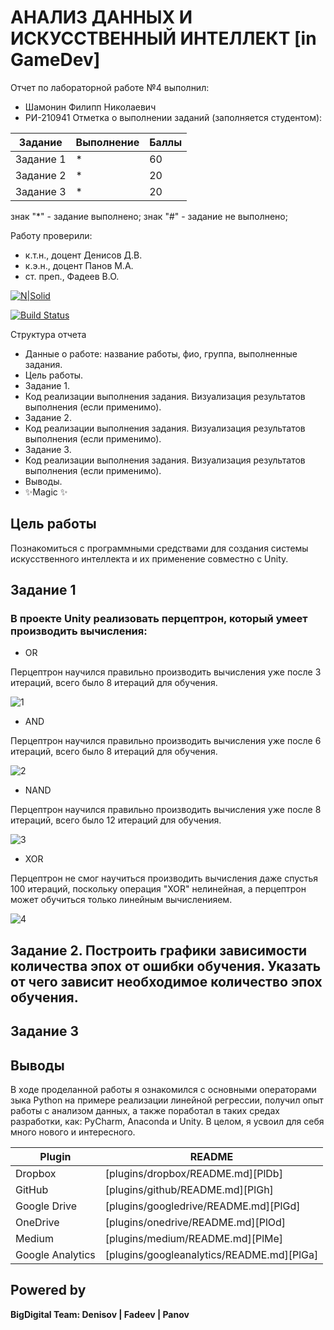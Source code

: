 # АНАЛИЗ ДАННЫХ И ИСКУССТВЕННЫЙ ИНТЕЛЛЕКТ [in GameDev]
Отчет по лабораторной работе №4 выполнил:
- Шамонин Филипп Николаевич
- РИ-210941
Отметка о выполнении заданий (заполняется студентом):

| Задание | Выполнение | Баллы |
| ------ | ------ | ------ |
| Задание 1 | * | 60 |
| Задание 2 | * | 20 |
| Задание 3 | * | 20 |

знак "*" - задание выполнено; знак "#" - задание не выполнено;

Работу проверили:
- к.т.н., доцент Денисов Д.В.
- к.э.н., доцент Панов М.А.
- ст. преп., Фадеев В.О.

[![N|Solid](https://cldup.com/dTxpPi9lDf.thumb.png)](https://nodesource.com/products/nsolid)

[![Build Status](https://travis-ci.org/joemccann/dillinger.svg?branch=master)](https://travis-ci.org/joemccann/dillinger)

Структура отчета

- Данные о работе: название работы, фио, группа, выполненные задания.
- Цель работы.
- Задание 1.
- Код реализации выполнения задания. Визуализация результатов выполнения (если применимо).
- Задание 2.
- Код реализации выполнения задания. Визуализация результатов выполнения (если применимо).
- Задание 3.
- Код реализации выполнения задания. Визуализация результатов выполнения (если применимо).
- Выводы.
- ✨Magic ✨

## Цель работы
Познакомиться с программными средствами для создания системы искусственного интеллекта и их применение совместно с Unity.


## Задание 1
### В проекте Unity реализовать перцептрон, который умеет производить вычисления:
- OR

Перцептрон научился правильно производить вычисления уже после 3 итераций, всего было 8 итераций для обучения.

![1](https://user-images.githubusercontent.com/103362219/205010808-93d5ce9f-bbf3-4af5-a840-f2c13c29c4b3.png)

- AND

Перцептрон научился правильно производить вычисления уже после 6 итераций, всего было 8 итераций для обучения.

![2](https://user-images.githubusercontent.com/103362219/205011212-9216283c-700c-4a2e-b7cc-44e13712db23.png)


- NAND

Перцептрон научился правильно производить вычисления уже после 8 итераций, всего было 12 итераций для обучения.

![3](https://user-images.githubusercontent.com/103362219/205012136-2229c085-a9ff-4007-a874-f8e1bdca60b9.png)


- XOR

Перцептрон не смог научиться производить вычисления даже спустья 100 итераций, поскольку операция "XOR" нелинейная, а перцептрон может обучиться только линейным вычисленияем.

![4](https://user-images.githubusercontent.com/103362219/205022782-b66c805c-ac8a-4ed6-bde3-a0a8438b6266.png)


## Задание 2. Построить графики зависимости количества эпох от ошибки обучения. Указать от чего зависит необходимое количество эпох обучения.

## Задание 3

## Выводы

В ходе проделанной работы я ознакомился с основными операторами зыка Python на примере реализации линейной регрессии, получил опыт работы с анализом данных, а также поработал в таких средах разработки, как: PyCharm, Anaconda и Unity. В целом, я усвоил для себя много нового и интересного.

| Plugin | README |
| ------ | ------ |
| Dropbox | [plugins/dropbox/README.md][PlDb] |
| GitHub | [plugins/github/README.md][PlGh] |
| Google Drive | [plugins/googledrive/README.md][PlGd] |
| OneDrive | [plugins/onedrive/README.md][PlOd] |
| Medium | [plugins/medium/README.md][PlMe] |
| Google Analytics | [plugins/googleanalytics/README.md][PlGa] |

## Powered by

**BigDigital Team: Denisov | Fadeev | Panov**
